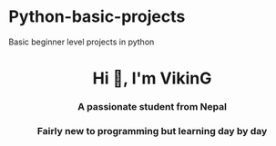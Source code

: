 # Python-basic-projects
Basic beginner level projects in python
<h1 align="center">Hi 👋, I'm VikinG</h1>
<h3 align="center">A passionate student from Nepal</h3>
<h3 align="center">Fairly new to programming but learning day by day</h3>
